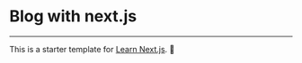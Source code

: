 
# Blog with next.js

---
This is a starter template for [Learn Next.js](https://nextjs.org/learn).
🎈
